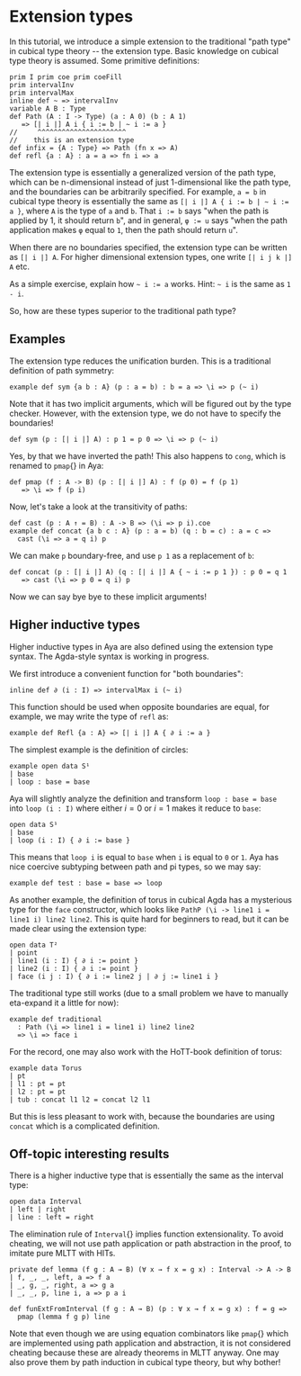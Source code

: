 # Extension types

In this tutorial, we introduce a simple extension to the traditional "path type"
in cubical type theory -- the extension type.
Basic knowledge on cubical type theory is assumed.
Some primitive definitions:

```aya
prim I prim coe prim coeFill
prim intervalInv
prim intervalMax
inline def ~ => intervalInv
variable A B : Type
def Path (A : I -> Type) (a : A 0) (b : A 1)
   => [| i |] A i { i := b | ~ i := a }
//     ^^^^^^^^^^^^^^^^^^^^^^
//    this is an extension type
def infix = {A : Type} => Path (fn x => A)
def refl {a : A} : a = a => fn i => a
```

The extension type is essentially a generalized version of the path type,
which can be n-dimensional instead of just 1-dimensional like the path type,
and the boundaries can be arbitrarily specified.
For example, `a = b` in cubical type theory is essentially the same as
`[| i |] A { i := b | ~ i := a }`, where `A` is the type of `a` and `b`.
That `i := b` says "when the path is applied by 1, it should return `b`",
and in general, `φ := u` says "when the path application makes `φ` equal to `1`,
then the path should return `u`".

When there are no boundaries specified, the extension type can be written as `[| i |] A`.
For higher dimensional extension types, one write `[| i j k |] A` etc.

As a simple exercise, explain how `~ i := a` works.
Hint: `~ i` is the same as `1 - i`.

So, how are these types superior to the traditional path type?

## Examples

The extension type reduces the unification burden.
This is a traditional definition of path symmetry:

```aya
example def sym {a b : A} (p : a = b) : b = a => \i => p (~ i)
```

Note that it has two implicit arguments, which will be figured out by the type checker.
However, with the extension type, we do not have to specify the boundaries!

```aya
def sym (p : [| i |] A) : p 1 = p 0 => \i => p (~ i)
```

Yes, by that we have inverted the path!
This also happens to `cong`, which is renamed to `pmap`{} in Aya:

```aya
def pmap (f : A -> B) (p : [| i |] A) : f (p 0) = f (p 1)
   => \i => f (p i)
```

Now, let's take a look at the transitivity of paths:

```aya
def cast (p : A ↑ = B) : A -> B => (\i => p i).coe
example def concat {a b c : A} (p : a = b) (q : b = c) : a = c =>
  cast (\i => a = q i) p
```

We can make `p` boundary-free, and use `p 1` as a replacement of `b`:

```aya
def concat (p : [| i |] A) (q : [| i |] A { ~ i := p 1 }) : p 0 = q 1
   => cast (\i => p 0 = q i) p
```

Now we can say bye bye to these implicit arguments!

## Higher inductive types

Higher inductive types in Aya are also defined using the extension type syntax.
The Agda-style syntax is working in progress.

We first introduce a convenient function for "both boundaries":

```aya
inline def ∂ (i : I) => intervalMax i (~ i)
```

This function should be used when opposite boundaries are equal,
for example, we may write the type of `refl` as:

```aya
example def Refl {a : A} => [| i |] A { ∂ i := a }
```

The simplest example is the definition of circles:

```aya
example open data S¹
| base
| loop : base = base
```

Aya will slightly analyze the definition and transform `loop : base = base`
into `loop (i : I)` where either $i = 0$ or $i = 1$ makes it reduce to `base`:

```aya
open data S¹
| base
| loop (i : I) { ∂ i := base }
```

This means that `loop i` is equal to `base` when `i` is equal to `0` or `1`.
Aya has nice coercive subtyping between path and pi types, so we may say:

```aya
example def test : base = base => loop
```

As another example, the definition of torus in cubical Agda has a mysterious
type for the `face` constructor, which looks like `PathP (\i -> line1 i = line1 i) line2 line2`.
This is quite hard for beginners to read, but it can be made clear using the extension type:

```aya
open data T²
| point
| line1 (i : I) { ∂ i := point }
| line2 (i : I) { ∂ i := point }
| face (i j : I) { ∂ i := line2 j | ∂ j := line1 i }
```

The traditional type still works
(due to a small problem we have to manually eta-expand it a little for now):

```aya
example def traditional
  : Path (\i => line1 i = line1 i) line2 line2
  => \i => face i
```

For the record, one may also work with the HoTT-book definition of torus:

```aya
example data Torus
| pt
| l1 : pt = pt
| l2 : pt = pt
| tub : concat l1 l2 = concat l2 l1
```

But this is less pleasant to work with, because the boundaries
are using `concat` which is a complicated definition.

## Off-topic interesting results

There is a higher inductive type that is essentially the same as the
interval type:

```aya
open data Interval
| left | right
| line : left = right
```

The elimination rule of `Interval`{} implies function extensionality.
To avoid cheating, we will not use path application or path abstraction
in the proof, to imitate pure MLTT with HITs.

```aya
private def lemma (f g : A → B) (∀ x → f x = g x) : Interval -> A -> B
| f, _, _, left, a => f a
| _, g, _, right, a => g a
| _, _, p, line i, a => p a i

def funExtFromInterval (f g : A → B) (p : ∀ x → f x = g x) : f = g =>
  pmap (lemma f g p) line
```

Note that even though we are using equation combinators like `pmap`{} which
are implemented using path application and abstraction,
it is not considered cheating because these are already theorems in MLTT anyway.
One may also prove them by path induction in cubical type theory, but why bother!
